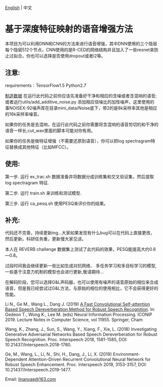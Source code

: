 [English](https://github.com/linan2/TensorFlow-speech-enhancement.git) | 中文
# 基于深度特征映射的语音增强方法
本项目为可以利用DNN和CNN的方法来进行语音增强，其中DNN使用的三个隐层每个隐层512个节点，CNN使用的是R-CED的网络结构并且加入了一些resnet来防止过拟合。你也可以选择是否使用dropout或者l2等。

## 注意:
requirements：TensorFlow1.5 Python2.7

[制造数据](https://github.com/linan2/add_reverb2.git) 在运行此代码之前你应该先准备好干净和相应的含噪或者含混响的语音; 或者运行utils/add_additive_noise.py 添加相应信噪比的加性噪声，这里使用的事NOISEX-92噪声库在目录mini_data/Noise底下，带2的是8k采样率其他是相应的16k采样率噪音。

如果你的任务是去混响，在运行此代码之前你需要将含混响的语音剪切的和干净的语音一样长,cut_wav里面的脚本可能对你有用。

如果你的任务是做特征增强（不需要还原到语音），你可以把log spectragram特征替换成其他特征（比如MFCC）。

## 使用:
第一步. 运行 ex_trac.sh 数据准备并将数据分成训练集和交叉验证集，然后提取 log spectragram 特征.

第二步. 运行 train.sh 来训练和测试模型.

第三步. 运行 ca_pesq.sh 使用PESQ来评价你的结果。

## 补充:
代码还不完善，持续更新ing…大家如果发现有什么bug可以在代码上直接更改，然后更新。科研任务重，更新慢大家见谅。

本人在 REVERB challenge 数据集上测试了此代码的效果，PESQ能提高大约0.6—0.8。

过段时间我会继续更新一些比如生成对抗网络、 多任务学习和多目标学习的模型, 一些基于注意力机制的模型也会进行更新,敬请期待…

在解码阶段，您可以选择G&L声码器，也可以使用有噪声的语音原始的相位来合成语音，但是我已经尝试过G&L方法，与原始的相位的使用相比，它不会获得更好的性能。

Li N., Ge M., Wang L., Dang J. (2019) [A Fast Convolutional Self-attention Based Speech Dereverberation Method for Robust Speech Recognition](https://link.springer.com/chapter/10.1007/978-3-030-36718-3_25). In: Gedeon T., Wong K., Lee M. (eds) Neural Information Processing. ICONIP 2019. Lecture Notes in Computer Science, vol 11955. Springer, Cham

Wang, K., Zhang, J., Sun, S., Wang, Y., Xiang, F., Xie, L. (2018) Investigating Generative Adversarial Networks Based Speech Dereverberation for Robust Speech Recognition. Proc. Interspeech 2018, 1581-1585, DOI: 10.21437/Interspeech.2018-1780.

Ge, M., Wang, L., Li, N., Shi, H., Dang, J., Li, X. (2019) Environment-Dependent Attention-Driven Recurrent Convolutional Neural Network for Robust Speech Enhancement. Proc. Interspeech 2019, 3153-3157, DOI: 10.21437/Interspeech.2019-1477.


Email: linanvae@163.com
